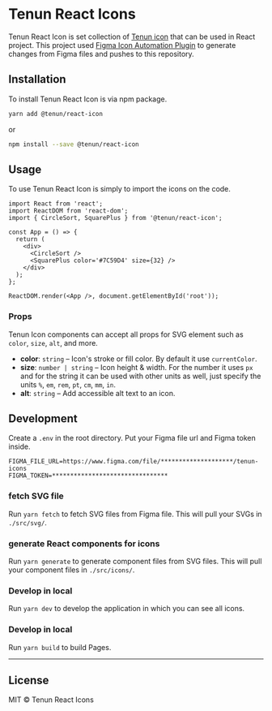 # Tenun React Icons

Tenun React Icon is set collection of [Tenun icon](https://www.figma.com/file/EXwWuLGcKuH96Nu6ApvaIK/%40tenun%2Ficon%2Fdefault?node-id=112%3A0) that can be used in React project. This project used [Figma Icon Automation Plugin](https://github.com/leadream/figma-icon-automation) to generate changes from Figma files and pushes to this repository.

## Installation

To install Tenun React Icon is via npm package.

```bash
yarn add @tenun/react-icon
```

or

```bash
npm install --save @tenun/react-icon
```

## Usage

To use Tenun React Icon is simply to import the icons on the code.

```tsx
import React from 'react';
import ReactDOM from 'react-dom';
import { CircleSort, SquarePlus } from '@tenun/react-icon';

const App = () => {
  return (
    <div>
      <CircleSort />
      <SquarePlus color='#7C59D4' size={32} />
    </div>
  );
};

ReactDOM.render(<App />, document.getElementById('root'));
```

### Props

Tenun Icon components can accept all props for SVG element such as `color`, `size`, `alt`, and more.

- **color**: `string` – Icon's stroke or fill color. By default it use `currentColor`.
- **size**: `number | string` – Icon height & width. For the number it uses `px` and for the string it can be used with other units as well, just specify the units `%`, `em`, `rem`, `pt`, `cm`, `mm`, `in`.
- **alt**: `string` – Add accessible alt text to an icon.

## Development

Create a `.env` in the root directory. Put your Figma file url and Figma token inside.

```
FIGMA_FILE_URL=https://www.figma.com/file/********************/tenun-icons
FIGMA_TOKEN=********************************
```

### fetch SVG file

Run `yarn fetch` to fetch SVG files from Figma file. This will pull your SVGs in `./src/svg/`.

### generate React components for icons

Run `yarn generate` to generate component files from SVG files. This will pull your component files in `./src/icons/`.

### Develop in local

Run `yarn dev` to develop the application in which you can see all icons.

### Develop in local

Run `yarn build` to build Pages.

---

## License

MIT © Tenun React Icons
